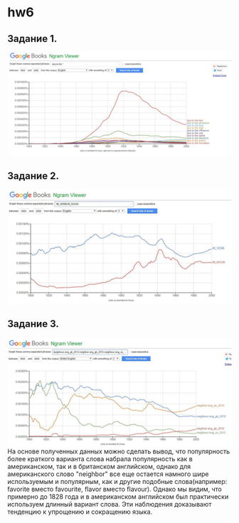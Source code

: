 # hw6
## Задание 1. 
![Alt text](https://github.com/uliagusevaa123/hw6/blob/master/photo_2018-04-08_12-59-28.jpg)  
## Задание 2. 
![Alt text](https://github.com/uliagusevaa123/hw6/blob/master/photo_2018-04-08_13-24-19.jpg)
## Задание 3. 
![Alt text](https://github.com/uliagusevaa123/hw6/blob/master/photo_2018-04-08_13-47-35.jpg) 
На основе полученных данных можно сделать вывод, что популярность более краткого варианта слова набрала популярность как в американском, так и в британском английском, однако для американского слово "neighbor" все еще остается намного шире используемым и популярным, как и другие подобные слова(например: favorite вместо favourite, flavor вместо flavour). Однако мы видим, что примерно до 1828 года и в американском английском был практически используем длинный вариант слова. Эти наблюдения доказывают тенденцию к упрощению и сокращению языка.
